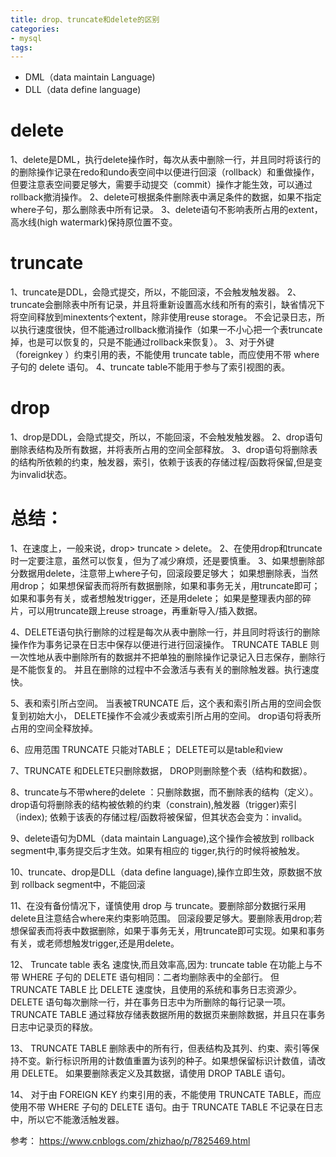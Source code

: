 ```yaml
---
title: drop、truncate和delete的区别
categories: 
- mysql
tags:
---
```



- DML（data maintain Language)
- DLL（data define language)

# delete

1、delete是DML，执行delete操作时，每次从表中删除一行，并且同时将该行的的删除操作记录在redo和undo表空间中以便进行回滚（rollback）和重做操作，
但要注意表空间要足够大，需要手动提交（commit）操作才能生效，可以通过rollback撤消操作。
2、delete可根据条件删除表中满足条件的数据，如果不指定where子句，那么删除表中所有记录。
3、delete语句不影响表所占用的extent，高水线(high watermark)保持原位置不变。

# truncate

1、truncate是DDL，会隐式提交，所以，不能回滚，不会触发触发器。
2、truncate会删除表中所有记录，并且将重新设置高水线和所有的索引，缺省情况下将空间释放到minextents个extent，除非使用reuse storage。
不会记录日志，所以执行速度很快，但不能通过rollback撤消操作（如果一不小心把一个表truncate掉，也是可以恢复的，只是不能通过rollback来恢复）。
3、对于外键（foreignkey ）约束引用的表，不能使用 truncate table，而应使用不带 where 子句的 delete 语句。
4、truncate table不能用于参与了索引视图的表。

# drop
1、drop是DDL，会隐式提交，所以，不能回滚，不会触发触发器。
2、drop语句删除表结构及所有数据，并将表所占用的空间全部释放。
3、drop语句将删除表的结构所依赖的约束，触发器，索引，依赖于该表的存储过程/函数将保留,但是变为invalid状态。

 
# 总结：

1、在速度上，一般来说，drop> truncate > delete。
2、在使用drop和truncate时一定要注意，虽然可以恢复，但为了减少麻烦，还是要慎重。
3、如果想删除部分数据用delete，注意带上where子句，回滚段要足够大；
   如果想删除表，当然用drop； 
   如果想保留表而将所有数据删除，如果和事务无关，用truncate即可；
   如果和事务有关，或者想触发trigger，还是用delete；
   如果是整理表内部的碎片，可以用truncate跟上reuse stroage，再重新导入/插入数据。
   

4、DELETE语句执行删除的过程是每次从表中删除一行，并且同时将该行的删除操作作为事务记录在日志中保存以便进行进行回滚操作。
TRUNCATE TABLE 则一次性地从表中删除所有的数据并不把单独的删除操作记录记入日志保存，删除行是不能恢复的。
并且在删除的过程中不会激活与表有关的删除触发器。执行速度快。

5、表和索引所占空间。
当表被TRUNCATE 后，这个表和索引所占用的空间会恢复到初始大小，
DELETE操作不会减少表或索引所占用的空间。
drop语句将表所占用的空间全释放掉。

6、应用范围
TRUNCATE 只能对TABLE；         DELETE可以是table和view

7、TRUNCATE 和DELETE只删除数据， DROP则删除整个表（结构和数据）。

8、truncate与不带where的delete ：只删除数据，而不删除表的结构（定义）。drop语句将删除表的结构被依赖的约束（constrain),触发器（trigger)索引（index);
依赖于该表的存储过程/函数将被保留，但其状态会变为：invalid。

9、delete语句为DML（data maintain Language),这个操作会被放到 rollback segment中,事务提交后才生效。如果有相应的 tigger,执行的时候将被触发。

10、truncate、drop是DLL（data define language),操作立即生效，原数据不放到 rollback segment中，不能回滚

11、在没有备份情况下，谨慎使用 drop 与 truncate。要删除部分数据行采用delete且注意结合where来约束影响范围。
回滚段要足够大。要删除表用drop;若想保留表而将表中数据删除，如果于事务无关，用truncate即可实现。如果和事务有关，或老师想触发trigger,还是用delete。

12、 Truncate table 表名 速度快,而且效率高,因为: 
truncate table 在功能上与不带 WHERE 子句的 DELETE 语句相同：二者均删除表中的全部行。
但 TRUNCATE TABLE 比 DELETE 速度快，且使用的系统和事务日志资源少。DELETE 语句每次删除一行，并在事务日志中为所删除的每行记录一项。
TRUNCATE TABLE 通过释放存储表数据所用的数据页来删除数据，并且只在事务日志中记录页的释放。 

13、 TRUNCATE TABLE 删除表中的所有行，但表结构及其列、约束、索引等保持不变。新行标识所用的计数值重置为该列的种子。如果想保留标识计数值，请改用 DELETE。
如果要删除表定义及其数据，请使用 DROP TABLE 语句。 

14、 对于由 FOREIGN KEY 约束引用的表，不能使用 TRUNCATE TABLE，而应使用不带 WHERE 子句的 DELETE 语句。由于 TRUNCATE TABLE 不记录在日志中，所以它不能激活触发器。






参考：
https://www.cnblogs.com/zhizhao/p/7825469.html
